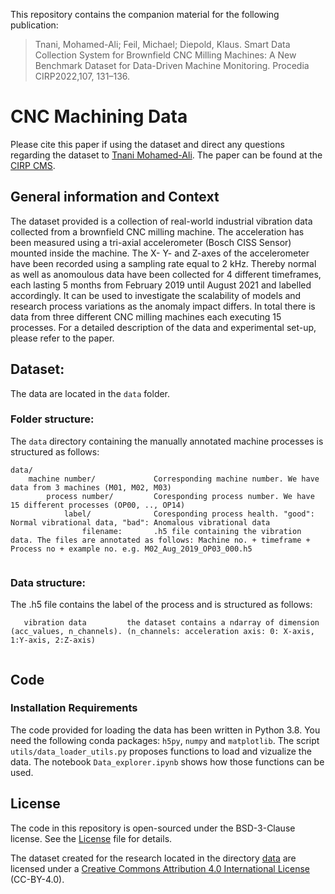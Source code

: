<!---

    Copyright (c) 2019 Robert Bosch GmbH and its subsidiaries.

-->

This repository contains the companion material for the following publication:
> Tnani, Mohamed-Ali; Feil, Michael; Diepold, Klaus. Smart Data Collection System for Brownfield CNC Milling Machines: A New Benchmark Dataset for Data-Driven Machine Monitoring. Procedia CIRP2022,107, 131–136.

# CNC Machining Data 

Please cite this paper if using the dataset and direct any questions regarding the dataset to [Tnani Mohamed-Ali](mailto:mohamed-ali.tnani@boschrexroth.de). The paper can be found at the [CIRP CMS](https://doi.org/10.1016/j.procir.2022.04.022).

## General information and Context
The dataset provided is a collection of real-world industrial vibration data collected from a brownfield CNC milling machine. The acceleration has been measured using a tri-axial accelerometer (Bosch CISS Sensor) mounted inside the machine. The X- Y- and Z-axes of the accelerometer have been recorded using a sampling rate equal to 2 kHz. Thereby normal as well as anomoulous data have been collected for 4 different timeframes, each lasting 5 months from February 2019 until August 2021 and labelled accordingly. It can be used to investigate the scalability of models and research process variations as the anomaly impact differs. In total there is data from three different CNC milling machines each executing 15 processes. For a detailed description of the data and experimental set-up, please refer to the paper. 

## Dataset:

The data are located in the `data` folder.

### Folder structure: 

The `data` directory containing the manually annotated machine processes is structured as follows:
```
data/
    machine number/             Corresponding machine number. We have data from 3 machines (M01, M02, M03)
        process number/         Coresponding process number. We have 15 different processes (OP00, .., OP14)
            label/              Coresponding process health. "good": Normal vibrational data, "bad": Anomalous vibrational data
                filename:       .h5 file containing the vibration data. The files are annotated as follows: Machine no. + timeframe + Process no + example no. e.g. M02_Aug_2019_OP03_000.h5
    
```

### Data structure: 

The .h5 file contains the label of the process and is structured as follows: 
```
   vibration data         the dataset contains a ndarray of dimension (acc_values, n_channels). (n_channels: acceleration axis: 0: X-axis, 1:Y-axis, 2:Z-axis)
    
```

## Code

### Installation Requirements

The code provided for loading the data has been written in Python 3.8. You need the following conda packages: `h5py`, `numpy` and `matplotlib`. The script `utils/data_loader_utils.py` proposes functions to load and vizualize the data. The notebook `Data_explorer.ipynb` shows how those functions can be used.


## License
The code in this repository is open-sourced under the BSD-3-Clause license. See the [License](utils/License) file for details.

The dataset created for the research located in the directory [data](data) are licensed under a [Creative Commons Attribution 4.0 International
License](http://creativecommons.org/licenses/by/4.0/) (CC-BY-4.0).
